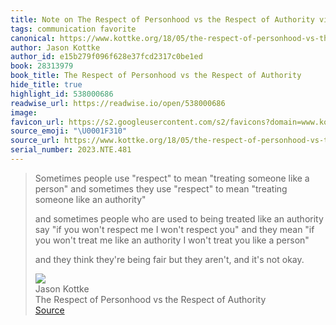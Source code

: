 ```yaml
---
title: Note on The Respect of Personhood vs the Respect of Authority via Jason Kottke
tags: communication favorite
canonical: https://www.kottke.org/18/05/the-respect-of-personhood-vs-the-respect-of-authority
author: Jason Kottke
author_id: e15b279f096f628e37fcd2317c0be1ed
book: 28313979
book_title: The Respect of Personhood vs the Respect of Authority
hide_title: true
highlight_id: 538000686
readwise_url: https://readwise.io/open/538000686
image:
favicon_url: https://s2.googleusercontent.com/s2/favicons?domain=www.kottke.org
source_emoji: "\U0001F310"
source_url: https://www.kottke.org/18/05/the-respect-of-personhood-vs-the-respect-of-authority#:~:text=Sometimes%20people%20use,it%27s%20not%20okay.
serial_number: 2023.NTE.481
---
```

> Sometimes people use "respect" to mean "treating someone like a person" and sometimes they use "respect" to mean "treating someone like an authority"
> 
> and sometimes people who are used to being treated like an authority say "if you won't respect me I won't respect you" and they mean "if you won't treat me like an authority I won't treat you like a person"
> 
> and they think they're being fair but they aren't, and it's not okay.
> <div class="quoteback-footer"><div class="quoteback-avatar"><img class="mini-favicon" src="https://s2.googleusercontent.com/s2/favicons?domain=www.kottke.org"></div><div class="quoteback-metadata"><div class="metadata-inner"><span style="display:none">FROM:</span><div aria-label="Jason Kottke" class="quoteback-author"> Jason Kottke</div><div aria-label="The Respect of Personhood vs the Respect of Authority" class="quoteback-title"> The Respect of Personhood vs the Respect of Authority</div></div></div><div class="quoteback-backlink"><a target="_blank" aria-label="go to the full text of this quotation" rel="noopener" href="https://www.kottke.org/18/05/the-respect-of-personhood-vs-the-respect-of-authority#:~:text=Sometimes%20people%20use,it%27s%20not%20okay." class="quoteback-arrow"> Source</a></div></div>